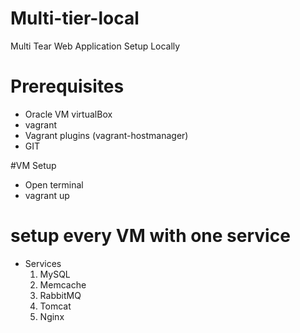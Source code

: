 # Multi-tier-local
Multi Tear Web Application Setup Locally
# Prerequisites 
  - Oracle VM virtualBox
  - vagrant
  - Vagrant plugins (vagrant-hostmanager)
  - GIT

#VM Setup
- Open terminal
- vagrant up

# setup every VM with one service 
  - Services
      1. MySQL
      2. Memcache
      3. RabbitMQ
      4. Tomcat
      5. Nginx


